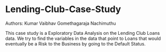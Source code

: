 # Lending-Club-Case-Study
Authors: 
Kumar Vaibhav
Gomethagaraja Nachimuthu

This case study is a Exploratory Data Analysis on the Lending Club Loans data. We try to find the variables in the data that point to Loans that would eventually be a Risk to the Business by going to the Default Status. 
